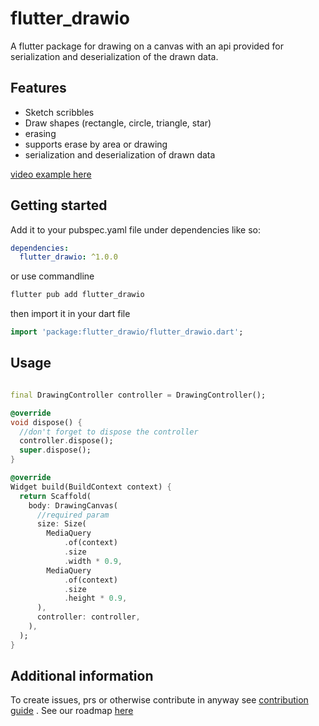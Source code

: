 # flutter_drawio

A flutter package for drawing on a canvas with an api provided for serialization and deserialization
of the drawn data.

## Features

- Sketch scribbles
- Draw shapes (rectangle, circle, triangle, star)
- erasing
- supports erase by area or drawing
- serialization and deserialization of drawn data

[video example here](https://github.com/folaoluwafemi/flutter_drawio/assets/89414401/e676d791-25e3-4818-a8cb-1994dd0ffca4)


## Getting started

Add it to your pubspec.yaml file under dependencies like so:

```yaml
dependencies:
  flutter_drawio: ^1.0.0
```

or use commandline

```bash
flutter pub add flutter_drawio
```

then import it in your dart file

```dart
import 'package:flutter_drawio/flutter_drawio.dart';
```

## Usage

```dart

final DrawingController controller = DrawingController();

@override
void dispose() {
  //don't forget to dispose the controller
  controller.dispose();
  super.dispose();
}

@override
Widget build(BuildContext context) {
  return Scaffold(
    body: DrawingCanvas(
      //required param
      size: Size(
        MediaQuery
            .of(context)
            .size
            .width * 0.9,
        MediaQuery
            .of(context)
            .size
            .height * 0.9,
      ),
      controller: controller,
    ),
  );
}
```

## Additional information

To create issues, prs or otherwise contribute in anyway
see [contribution guide](https://github.com/folaoluwafemi/flutter_drawio/blob/main/CONTRIBUTION_GUIDE.md)
.
See our roadmap [here](https://github.com/folaoluwafemi/flutter_drawio/blob/main/ROADMAP.md)
